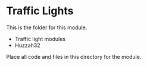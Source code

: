 # Traffic Lights
This is the folder for this module.

- Traffic light modules
- Huzzah32

Place all code and files in this directory for the module.